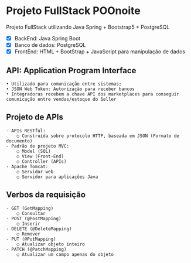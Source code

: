 # Projeto FullStack POOnoite
Projeto FullStack utilizando Java Spring + Bootstrap5 + PostgreSQL

- [x] BackEnd: Java Spring Boot
- [x] Banco de dados: PostgreSQL
- [x] FrontEnd: HTML + BootStrap + JavaScript para manipulação de dados

## API: Application Program Interface
	• Utilizado para comunicação entre sistemas;
	• JSON Web Token: Autorização para receber bancos
	• Integradoras recebem a chave API dos marketplaces para conseguir comunicação entre vendas/estoque do Seller

## Projeto de APIs
	- APIs RESTful:
		○ Construída sobre protocolo HTTP, baseada em JSON (Formato de documento)
	- Padrão de projeto MVC:
		○ Model (SQL)
		○ View (Front-End)
		○ Controller (APIs)
	- Apache Tomcat:
		○ Servidor web
		○ Servidor para aplicações Java

## Verbos da requisição
	- GET (GetMapping)
		○ Consultar
	- POST (@PostMapping)
		○ Inserir
	- DELETE (@DeleteMapping)
		○ Remover
	- PUT (@PutMapping)
		○ Atualizar objeto inteiro
	- PATCH (@PatchMapping)
		○ Atualizar um campo apenas do objeto

